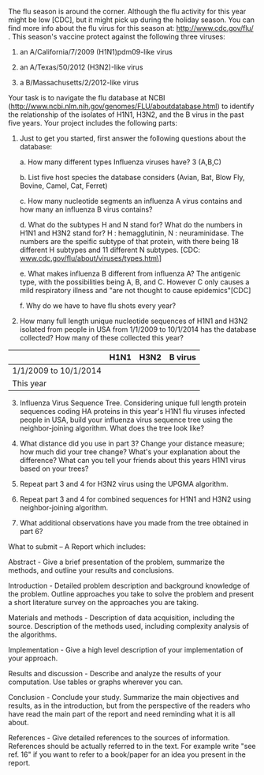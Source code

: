The flu season is around the corner. Although the flu activity for this year might be low [CDC], but it might pick up during the holiday season. You can find more info about the flu virus for this season at: http://www.cdc.gov/flu/ . This season's vaccine protect against the following three viruses:

  1. an A/California/7/2009 (H1N1)pdm09-like virus

  2. an A/Texas/50/2012 (H3N2)-like virus

  3. a B/Massachusetts/2/2012-like virus

Your task is to navigate the flu database at NCBI (http://www.ncbi.nlm.nih.gov/genomes/FLU/aboutdatabase.html) to identify the relationship of the isolates of H1N1, H3N2, and the B virus in the past five years. Your project includes the following parts:

  1. Just to get you started, first answer the following questions about the database:

      a. How many different types Influenza viruses have? 3 (A,B,C)

      b. List five host species the database considers (Avian, Bat, Blow Fly, Bovine, Camel, Cat, Ferret)

      c. How many nucleotide segments an influenza A virus contains and how many an influenza B virus contains?

      d. What do the subtypes H and N stand for? What do the numbers in H1N1 and H3N2 stand for? H : hemagglutinin, N : neuraminidase. The numbers are the speific subtype of that protein, with there being 18 different H subtypes and 11 different N subtypes. \[CDC: www.cdc.gov/flu/about/viruses/types.htm\]

      e. What makes influenza B different from influenza A? The antigenic type, with the possibilities being A, B, and C. However C only causes a mild respiratory illness and "are not thought to cause epidemics"\[CDC\]

      f. Why do we have to have flu shots every year?

  2. How many full length unique nucleotide sequences of H1N1 and H3N2 isolated from people in USA from 1/1/2009 to 10/1/2014 has the database collected? How many of these collected this year?

|                       | H1N1 | H3N2      | B virus |
| --------------------- | ---- | --------- | ------- |
| 1/1/2009 to 10/1/2014 |      |           |         |
| This year             |      |           |         |

  3. Influenza Virus Sequence Tree. Considering unique full length protein sequences coding HA proteins in this year's H1N1 flu viruses infected people in USA, build your influenza virus sequence tree using the neighbor-joining algorithm. What does the tree look like?

  4. What distance did you use in part 3? Change your distance measure; how much did your tree change? What's your explanation about the difference? What can you tell your friends about this years H1N1 virus based on your trees?

  5. Repeat part 3 and 4 for H3N2 virus using the UPGMA algorithm.

  6. Repeat part 3 and 4 for combined sequences for H1N1 and H3N2 using neighbor-joining algorithm.

  7. What additional observations have you made from the tree obtained in part 6?

What to submit – A Report which includes:

  Abstract - Give a brief presentation of the problem, summarize the methods, and outline your results and conclusions.

  Introduction - Detailed problem description and background knowledge of the problem. Outline approaches you take to solve the problem and present a short literature survey on the approaches you are taking. 

  Materials and methods - Description of data acquisition, including the source. Description of the methods used, including complexity analysis of the algorithms.

  Implementation - Give a high level description of your implementation of your approach.

  Results and discussion - Describe and analyze the results of your computation. Use tables or graphs wherever you can.

  Conclusion - Conclude your study. Summarize the main objectives and results, as in the introduction, but from the perspective of the readers who have read the main part of the report and need reminding what it is all about. 

  References - Give detailed references to the sources of information. References should be actually referred to in the text. For example write "see ref. 16" if you want to refer to a book/paper for an idea you present in the report. 
